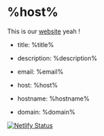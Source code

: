 <!-- vim: nospell
-->

# %host%

This is our [website](%loc%) yeah !

- title: %title%
- description: %description%
- email: %email%

- host: %host%
- hostname: %hostname%
- domain: %domain%


[![Netlify Status](https://api.netlify.com/api/v1/badges/de6237a3-8ef2-456b-929f-3cb2eff2ca8c/deploy-status)](https://app.netlify.com/sites/jolly-curie-50ae42/deploys)
